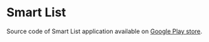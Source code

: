 # Smart List

Source code of Smart List application available on [Google Play store][1].

[1]: https://play.google.com/store/apps/details?id=com.gzapps.shopping

